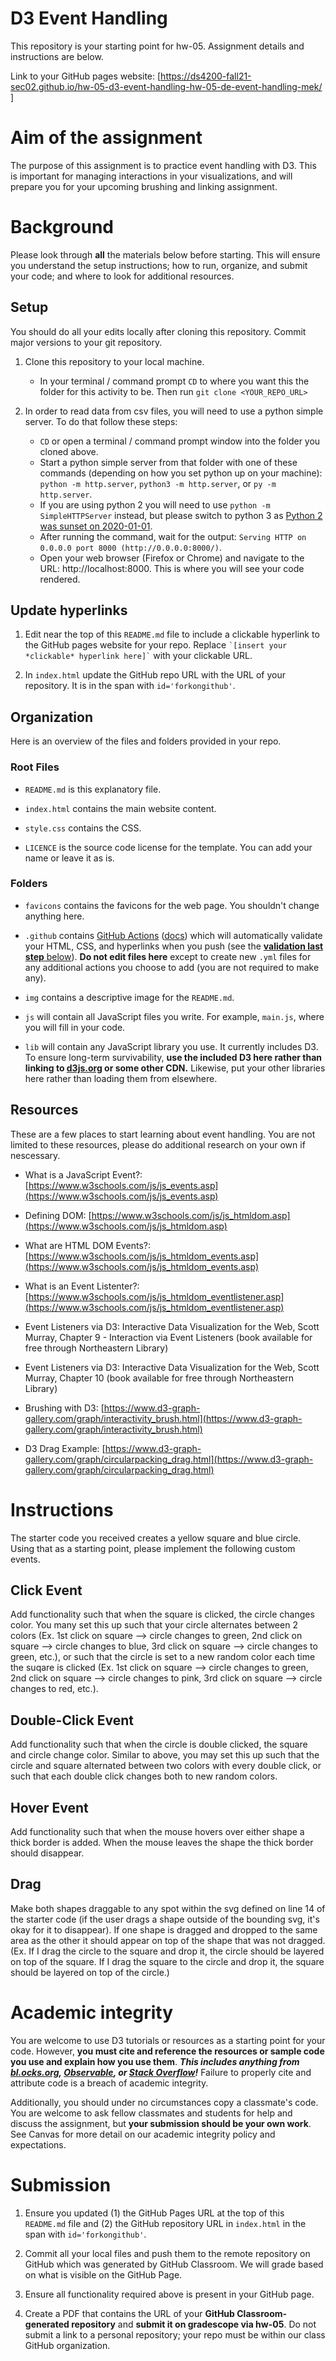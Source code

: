 # D3 Event Handling

This repository is your starting point for hw-05. Assignment details and instructions are below. 

Link to your GitHub pages website: [https://ds4200-fall21-sec02.github.io/hw-05-d3-event-handling-hw-05-de-event-handling-mek/
]

# Aim of the assignment

The purpose of this assignment is to practice event handling with D3. This is important for managing interactions in your visualizations, and will prepare you for your upcoming brushing and linking assignment.


# Background
Please look through **all** the materials below before starting. This will ensure you understand the setup instructions; how to run, organize, and submit your code; and where to look for additional resources.

## Setup

You should do all your edits locally after cloning this repository. Commit major versions to your git repository.

1. Clone this repository to your local machine.
   - In your terminal / command prompt `CD` to where you want this the folder for this activity to be. Then run `git clone <YOUR_REPO_URL>`

1. In order to read data from csv files, you will need to use a python simple server. To do that follow these steps:
   - `CD` or open a terminal / command prompt window into the folder you cloned above.
   - Start a python simple server from that folder with one of these commands (depending on how you set python up on your machine): `python -m http.server`, `python3 -m http.server`, or `py -m http.server`. 
   - If you are using python 2 you will need to use `python -m SimpleHTTPServer` instead, but please switch to python 3 as [Python 2 was sunset on 2020-01-01](https://www.python.org/doc/sunset-python-2/).
   - After running the command, wait for the output: `Serving HTTP on 0.0.0.0 port 8000 (http://0.0.0.0:8000/)`.
   - Open your web browser (Firefox or Chrome) and navigate to the URL: http://localhost:8000. This is where you will see your code rendered. 

## Update hyperlinks

1. Edit near the top of this `README.md` file to include a clickable hyperlink to the GitHub pages website for your repo. Replace `` `[insert your *clickable* hyperlink here]` `` with your clickable URL. 

1. In `index.html` update the GitHub repo URL with the URL of your repository. It is in the span with `id='forkongithub'`.

## Organization

Here is an overview of the files and folders provided in your repo.

### Root Files
* `README.md` is this explanatory file.

* `index.html` contains the main website content.

* `style.css` contains the CSS.

* `LICENCE` is the source code license for the template. You can add your name or leave it as is.

### Folders

* `favicons` contains the favicons for the web page. You shouldn't change anything here.

* `.github` contains [GitHub Actions](https://github.com/features/actions) ([docs](https://docs.github.com/en/actions)) which will automatically validate your HTML, CSS, and hyperlinks when you push (see the [**validation last step** below](#validated)). **Do not edit files here** except to create new `.yml` files for any additional actions you choose to add (you are not required to make any).

* `img` contains a descriptive image for the `README.md`.

* `js` will contain all JavaScript files you write. For example, `main.js`, where you will fill in your code. 

* `lib` will contain any JavaScript library you use. It currently includes D3. To ensure long-term survivability, **use the included D3 here rather than linking to [d3js.org](https://d3js.org) or some other CDN.** Likewise, put your other libraries here rather than loading them from elsewhere.

## Resources

These are a few places to start learning about event handling. You are not limited to these resources, please do additional research on your own if nescessary.

* What is a JavaScript Event?: [https://www.w3schools.com/js/js_events.asp](https://www.w3schools.com/js/js_events.asp) 

* Defining DOM: [https://www.w3schools.com/js/js_htmldom.asp](https://www.w3schools.com/js/js_htmldom.asp)

* What are HTML DOM Events?: [https://www.w3schools.com/js/js_htmldom_events.asp](https://www.w3schools.com/js/js_htmldom_events.asp) 

* What is an Event Listenter?: [https://www.w3schools.com/js/js_htmldom_eventlistener.asp](https://www.w3schools.com/js/js_htmldom_eventlistener.asp)

* Event Listeners via D3: Interactive Data Visualization for the Web, Scott Murray, Chapter 9 - Interaction via Event Listeners (book available for free through Northeastern Library)

* Event Listeners via D3: Interactive Data Visualization for the Web, Scott Murray, Chapter 10 (book available for free through Northeastern Library)

* Brushing with D3: [https://www.d3-graph-gallery.com/graph/interactivity_brush.html](https://www.d3-graph-gallery.com/graph/interactivity_brush.html)

* D3 Drag Example: [https://www.d3-graph-gallery.com/graph/circularpacking_drag.html](https://www.d3-graph-gallery.com/graph/circularpacking_drag.html)

# Instructions 
The starter code you received creates a yellow square and blue circle. Using that as a starting point, please implement the following custom events. 

## Click Event
Add functionality such that when the square is clicked, the circle changes color. You many set this up such that your circle alternates between 2 colors (Ex. 1st click on square --> circle changes to green, 2nd click on square --> circle changes to blue, 3rd click on square --> circle changes to green, etc.), or such that the circle is set to a new random color each time the suqare is clicked (Ex. 1st click on square --> circle changes to green, 2nd click on square --> circle changes to pink, 3rd click on square --> circle changes to red, etc.).    

## Double-Click Event
Add functionality such that when the circle is double clicked, the square and circle change color. Similar to above, you may set this up such that the circle and square alternated between two colors with every double click, or such that each double click changes both to new random colors. 

## Hover Event
Add functionality such that when the mouse hovers over either shape a thick border is added. When the mouse leaves the shape the thick border should disappear.    

## Drag 
Make both shapes draggable to any spot within the svg defined on line 14 of the starter code (if the user drags a shape outside of the bounding svg, it's okay for it to disappear). If one shape is dragged and dropped to the same area as the other it should appear on top of the shape that was not dragged. (Ex. If I drag the circle to the square and drop it, the circle should be layered on top of the square. If I drag the square to the circle and drop it, the square should be layered on top of the circle.) 

# Academic integrity
You are welcome to use D3 tutorials or resources as a starting point for your code.
However, **you must cite and reference the resources or sample code you use and explain how you use them**.
***This includes anything from [bl.ocks.org](https://bl.ocks.org/), [Observable](https://observablehq.com/@d3/gallery), or [Stack Overflow](https://stackoverflow.com/)!***
Failure to properly cite and attribute code is a breach of academic integrity.

Additionally, you should under no circumstances copy a classmate's code. You are welcome to ask fellow classmates and students for help and discuss the assignment, but **your submission should be your own work**.
See Canvas for more detail on our academic integrity policy and expectations.

# Submission

1. Ensure you updated (1) the GitHub Pages URL at the top of this `README.md` file and (2) the GitHub repository URL in `index.html` in the span with `id='forkongithub'`.

1. Commit all your local files and push them to the remote repository on GitHub which was generated by GitHub Classroom. We will grade based on what is visible on the GitHub Page.

1. Ensure all functionality required above is present in your GitHub page.

1. Create a PDF that contains the URL of your **GitHub Classroom-generated repository** and **submit it on gradescope via hw-05**. Do not submit a link to a personal repository; your repo must be within our class GitHub organization.